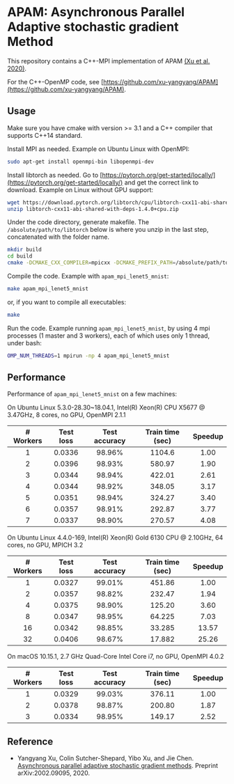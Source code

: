# APAM: Asynchronous Parallel Adaptive stochastic gradient Method

This repository contains a C++-MPI implementation of APAM [(Xu et al. 2020)](#Xu2020).

For the C++-OpenMP code, see [https://github.com/xu-yangyang/APAM](https://github.com/xu-yangyang/APAM).

## Usage

Make sure you have cmake with version >= 3.1 and a C++ compiler that supports C++14 standard.

Install MPI as needed. Example on Ubuntu Linux with OpenMPI:

```sh
sudo apt-get install openmpi-bin libopenmpi-dev
```

Install libtorch as needed. Go to [https://pytorch.org/get-started/locally/](https://pytorch.org/get-started/locally/) and get the correct link to download. Example on Linux without GPU support:

```sh
wget https://download.pytorch.org/libtorch/cpu/libtorch-cxx11-abi-shared-with-deps-1.4.0%2Bcpu.zip
unzip libtorch-cxx11-abi-shared-with-deps-1.4.0+cpu.zip
```

Under the code directory, generate makefile. The `/absolute/path/to/libtorch` below is where you unzip in the last step, concatenated with the folder name.

```sh
mkdir build
cd build
cmake -DCMAKE_CXX_COMPILER=mpicxx -DCMAKE_PREFIX_PATH=/absolute/path/to/libtorch ..
```

Compile the code.  Example with `apam_mpi_lenet5_mnist`:

```sh
make apam_mpi_lenet5_mnist
```

or, if you want to compile all executables:

```sh
make
```

Run the code. Example running `apam_mpi_lenet5_mnist`, by using 4 mpi processes (1 master and 3 workers), each of which uses only 1 thread, under bash:

```sh
OMP_NUM_THREADS=1 mpirun -np 4 apam_mpi_lenet5_mnist
```

## Performance

Performance of `apam_mpi_lenet5_mnist` on a few machines:

On Ubuntu Linux 5.3.0-28.30~18.04.1, Intel(R) Xeon(R) CPU X5677 @ 3.47GHz, 8 cores, no GPU, OpenMPI 2.1.1

| # Workers | Test loss | Test accuracy | Train time (sec) | Speedup |
| :-------: | :-------: | :-----------: | :--------------: | :-----: |
| 1         | 0.0336    | 98.96%        | 1104.6           | 1.00    |
| 2         | 0.0396    | 98.93%        | 580.97           | 1.90    |
| 3         | 0.0344    | 98.94%        | 422.01           | 2.61    |
| 4         | 0.0344    | 98.92%        | 348.05           | 3.17    |
| 5         | 0.0351    | 98.94%        | 324.27           | 3.40    |
| 6         | 0.0357    | 98.91%        | 292.87           | 3.77    |
| 7         | 0.0337    | 98.90%        | 270.57           | 4.08    |

On Ubuntu Linux 4.4.0-169, Intel(R) Xeon(R) Gold 6130 CPU @ 2.10GHz, 64 cores, no GPU, MPICH 3.2

| # Workers | Test loss | Test accuracy | Train time (sec) | Speedup |
| :-------: | :-------: | :-----------: | :--------------: | :-----: |
| 1         | 0.0327    | 99.01%        | 451.86           | 1.00    |
| 2         | 0.0357    | 98.82%        | 232.47           | 1.94    |
| 4         | 0.0375    | 98.90%        | 125.20           | 3.60    |
| 8         | 0.0347    | 98.95%        | 64.225           | 7.03    |
| 16        | 0.0342    | 98.85%        | 33.285           | 13.57   |
| 32        | 0.0406    | 98.67%        | 17.882           | 25.26   |

On macOS 10.15.1, 2.7 GHz Quad-Core Intel Core i7, no GPU, OpenMPI 4.0.2

| # Workers | Test loss | Test accuracy | Train time (sec) | Speedup |
| :-------: | :-------: | :-----------: | :--------------: | :-----: |
| 1         | 0.0329    | 99.03%        | 376.11           | 1.00    |
| 2         | 0.0378    | 98.87%        | 200.80           | 1.87    |
| 3         | 0.0334    | 98.95%        | 149.17           | 2.52    |

<!--- More results here

Performance of `apam_mpi_mlp_mnist` on a few machines

On Ubuntu Linux 5.3.0-28.30~18.04.1, Intel(R) Xeon(R) CPU X5677 @ 3.47GHz, 8 cores, no GPU, OpenMPI 2.1.1

| # Workers | Test loss | Test accuracy | Train time (sec) | Speedup |
| :-------: | :-------: | :-----------: | :--------------: | :-----: |
| 1         | 0.0650    | 98.21%        | 193.54           | 1.00    |
| 2         | 0.0611    | 98.42%        | 103.31           | 1.87    |
| 3         | 0.0607    | 98.38%        | 86.580           | 2.23    |
| 4         | 0.0617    | 98.36%        | 95.263           | 2.03    |
| 5         | 0.0615    | 98.29%        | 122.34           | 1.58    |
| 6         | 0.0653    | 98.28%        | 128.94           | 1.50    |
| 7         | 0.0646    | 98.19%        | 130.90           | 1.47    |

On Ubuntu Linux 4.4.0-169, Intel(R) Xeon(R) Gold 6130 CPU @ 2.10GHz, 64 cores, no GPU, MPICH 3.2

| # Workers | Test loss | Test accuracy | Train time (sec) | Speedup |
| :-------: | :-------: | :-----------: | :--------------: | :-----: |
| 1         | 0.0655    | 98.31%        | 97.639           | 1.00    |
| 2         | 0.0629    | 98.43%        | 50.844           | 1.92    |
| 4         | 0.0630    | 98.42%        | 28.892           | 3.37    |
| 8         | 0.0647    | 98.25%        | 27.784           | 3.51    |
| 16        | 0.0727    | 97.81%        | 27.966           | 3.49    |
| 32        | 0.1615    | 95.09%        | 32.528           | 3.00    |

On macOS 10.15.1, 2.7 GHz Quad-Core Intel Core i7, no GPU, OpenMPI 4.0.2

| # Workers | Test loss | Test accuracy | Train time (sec) | Speedup |
| :-------: | :-------: | :-----------: | :--------------: | :-----: |
| 1         | 0.0644    | 98.26%        | 79.470           | 1.00    |
| 2         | 0.0650    | 98.29%        | 43.496           | 1.82    |
| 3         | 0.0605    | 98.29%        | 34.900           | 2.27    |

Performance of `apam_mpi_logit_mnist` on a few machines

On Ubuntu Linux 5.3.0-28.30~18.04.1, Intel(R) Xeon(R) CPU X5677 @ 3.47GHz, 8 cores, no GPU, OpenMPI 2.1.1

| # Workers | Test loss | Test accuracy | Train time (sec) | Speedup |
| :-------: | :-------: | :-----------: | :--------------: | :-----: |
| 1         | 0.2769    | 92.15%        | 43.241           | 1.00    |
| 2         | 0.2778    | 92.17%        | 22.890           | 1.88    |
| 3         | 0.2792    | 92.06%        | 16.946           | 2.55    |
| 4         | 0.2783    | 92.22%        | 14.309           | 3.02    |
| 5         | 0.2782    | 92.13%        | 12.622           | 3.42    |
| 6         | 0.2787    | 92.13%        | 11.332           | 3.81    |
| 7         | 0.2776    | 92.24%        | 10.186           | 4.24    |

On Ubuntu Linux 4.4.0-169, Intel(R) Xeon(R) Gold 6130 CPU @ 2.10GHz, 64 cores, no GPU, MPICH 3.2

| # Workers | Test loss | Test accuracy | Train time (sec) | Speedup |
| :-------: | :-------: | :-----------: | :--------------: | :-----: |
| 1         | 0.2769    | 92.15%        | 43.633           | 1.00    |
| 2         | 0.2783    | 92.18%        | 23.890           | 1.82    |
| 4         | 0.2791    | 91.93%        | 11.608           | 3.75    |
| 8         | 0.2782    | 92.18%        | 5.8105           | 7.50    |
| 16        | 0.2784    | 92.25%        | 2.8638           | 15.23   |
| 32        | 0.2869    | 92.02%        | 1.8435           | 23.66   |

On macOS 10.15.1, 2.7 GHz Quad-Core Intel Core i7, no GPU, OpenMPI 4.0.2

| # Workers | Test loss | Test accuracy | Train time (sec) | Speedup |
| :-------: | :-------: | :-----------: | :--------------: | :-----: |
| 1         | 0.2769    | 92.15%        | 26.245           | 1.00    |
| 2         | 0.2773    | 92.12%        | 13.471           | 1.94    |
| 3         | 0.2787    | 92.14%        | 9.3800           | 2.79    |

-->

## Reference

- <a name="Xu2020"></a>Yangyang Xu, Colin Sutcher-Shepard, Yibo Xu, and Jie Chen. [Asynchronous parallel adaptive stochastic gradient methods](https://arxiv.org/abs/2002.09095). Preprint arXiv:2002.09095, 2020.

